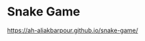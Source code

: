 # Snake Game

<a href="https://inpour.github.io/snake-game/" target="_blank">
  https://ah-aliakbarpour.github.io/snake-game/
</a>

